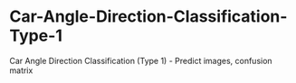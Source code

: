 # Car-Angle-Direction-Classification-Type-1
Car Angle Direction Classification (Type 1) - Predict images, confusion matrix
